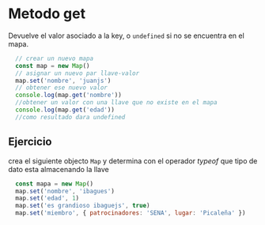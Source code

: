 # Metodo get

Devuelve el valor asociado a la key, o `undefined` si no se encuentra en el mapa.

```js 
  // crear un nuevo mapa  
  const map = new Map()
  // asignar un nuevo par llave-valor
  map.set('nombre', 'juanjs')
  // obtener ese nuevo valor
  console.log(map.get('nombre'))
  //obtener un valor con una llave que no existe en el mapa
  console.log(map.get('edad'))
  //como resultado dara undefined
```

## Ejercicio 
crea el siguiente objecto `Map` y determina con el operador _typeof_ que tipo de dato esta almacenando la llave

```js
  const mapa = new Map()
  map.set('nombre', 'ibagues')
  map.set('edad', 1)
  map.set('es grandioso ibaguejs', true)
  map.set('miembro', { patrocinadores: 'SENA', lugar: 'Picaleña' })
```






